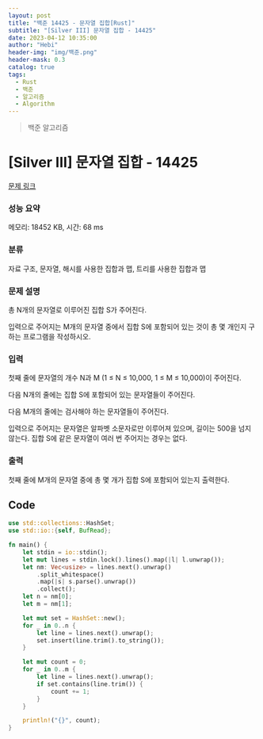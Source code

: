 ```yaml
---
layout: post
title: "백준 14425 - 문자열 집합[Rust]"
subtitle: "[Silver III] 문자열 집합 - 14425"
date: 2023-04-12 10:35:00
author: "Hebi"
header-img: "img/백준.png"
header-mask: 0.3
catalog: true
tags:
  - Rust
  - 백준
  - 알고리즘
  - Algorithm
---
```


> 백준 알고리즘

# [Silver III] 문자열 집합 - 14425

[문제 링크](https://www.acmicpc.net/problem/14425)

### 성능 요약

메모리: 18452 KB, 시간: 68 ms

### 분류

자료 구조, 문자열, 해시를 사용한 집합과 맵, 트리를 사용한 집합과 맵

### 문제 설명

<p>총 N개의 문자열로 이루어진 집합 S가 주어진다.</p>

<p>입력으로 주어지는 M개의 문자열 중에서 집합 S에 포함되어 있는 것이 총 몇 개인지 구하는 프로그램을 작성하시오.</p>

### 입력

 <p>첫째 줄에 문자열의 개수 N과 M (1 ≤ N ≤ 10,000, 1 ≤ M ≤ 10,000)이 주어진다. </p>

<p>다음 N개의 줄에는 집합 S에 포함되어 있는 문자열들이 주어진다.</p>

<p>다음 M개의 줄에는 검사해야 하는 문자열들이 주어진다.</p>

<p>입력으로 주어지는 문자열은 알파벳 소문자로만 이루어져 있으며, 길이는 500을 넘지 않는다. 집합 S에 같은 문자열이 여러 번 주어지는 경우는 없다.</p>

### 출력

 <p>첫째 줄에 M개의 문자열 중에 총 몇 개가 집합 S에 포함되어 있는지 출력한다.</p>

## Code

```rs
use std::collections::HashSet;
use std::io::{self, BufRead};

fn main() {
    let stdin = io::stdin();
    let mut lines = stdin.lock().lines().map(|l| l.unwrap());
    let nm: Vec<usize> = lines.next().unwrap()
        .split_whitespace()
        .map(|s| s.parse().unwrap())
        .collect();
    let n = nm[0];
    let m = nm[1];

    let mut set = HashSet::new();
    for _ in 0..n {
        let line = lines.next().unwrap();
        set.insert(line.trim().to_string());
    }

    let mut count = 0;
    for _ in 0..m {
        let line = lines.next().unwrap();
        if set.contains(line.trim()) {
            count += 1;
        }
    }

    println!("{}", count);
}

```
